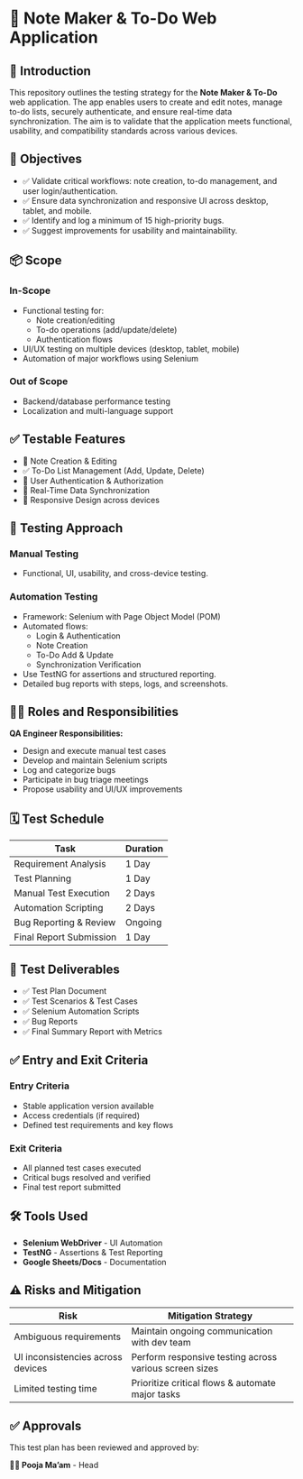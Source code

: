 # 📝 Note Maker & To-Do Web Application

## 📌 Introduction  
This repository outlines the testing strategy for the **Note Maker & To-Do** web application. The app enables users to create and edit notes, manage to-do lists, securely authenticate, and ensure real-time data synchronization. The aim is to validate that the application meets functional, usability, and compatibility standards across various devices.

## 🎯 Objectives
- ✅ Validate critical workflows: note creation, to-do management, and user login/authentication.
- ✅ Ensure data synchronization and responsive UI across desktop, tablet, and mobile.
- ✅ Identify and log a minimum of 15 high-priority bugs.
- ✅ Suggest improvements for usability and maintainability.

## 📦 Scope

### In-Scope
- Functional testing for:
  - Note creation/editing
  - To-do operations (add/update/delete)
  - Authentication flows
- UI/UX testing on multiple devices (desktop, tablet, mobile)
- Automation of major workflows using Selenium

### Out of Scope
- Backend/database performance testing
- Localization and multi-language support

## ✅ Testable Features
- 📝 Note Creation & Editing  
- ✅ To-Do List Management (Add, Update, Delete)  
- 🔐 User Authentication & Authorization  
- 🔄 Real-Time Data Synchronization  
- 📱 Responsive Design across devices  

## 🧪 Testing Approach

### Manual Testing
- Functional, UI, usability, and cross-device testing.

### Automation Testing
- Framework: Selenium with Page Object Model (POM)
- Automated flows:
  - Login & Authentication
  - Note Creation
  - To-Do Add & Update
  - Synchronization Verification
- Use TestNG for assertions and structured reporting.
- Detailed bug reports with steps, logs, and screenshots.

## 👩‍💻 Roles and Responsibilities

**QA Engineer Responsibilities:**
- Design and execute manual test cases
- Develop and maintain Selenium scripts
- Log and categorize bugs
- Participate in bug triage meetings
- Propose usability and UI/UX improvements

## 🗓️ Test Schedule

| Task                      | Duration      |
|---------------------------|---------------|
| Requirement Analysis      | 1 Day         |
| Test Planning             | 1 Day         |
| Manual Test Execution     | 2 Days        |
| Automation Scripting      | 2 Days        |
| Bug Reporting & Review    | Ongoing       |
| Final Report Submission   | 1 Day         |

## 📄 Test Deliverables
- ✅ Test Plan Document  
- ✅ Test Scenarios & Test Cases  
- ✅ Selenium Automation Scripts  
- ✅ Bug Reports  
- ✅ Final Summary Report with Metrics  

## ✅ Entry and Exit Criteria

### Entry Criteria
- Stable application version available
- Access credentials (if required)
- Defined test requirements and key flows

### Exit Criteria
- All planned test cases executed
- Critical bugs resolved and verified
- Final test report submitted

## 🛠️ Tools Used
- **Selenium WebDriver** - UI Automation  
- **TestNG** - Assertions & Test Reporting  
- **Google Sheets/Docs** - Documentation  

## ⚠️ Risks and Mitigation

| Risk                             | Mitigation Strategy                                   |
|----------------------------------|--------------------------------------------------------|
| Ambiguous requirements           | Maintain ongoing communication with dev team          |
| UI inconsistencies across devices| Perform responsive testing across various screen sizes|
| Limited testing time             | Prioritize critical flows & automate major tasks      |

## ✅ Approvals
This test plan has been reviewed and approved by:

**👩‍💼 Pooja Ma’am** - Head 
